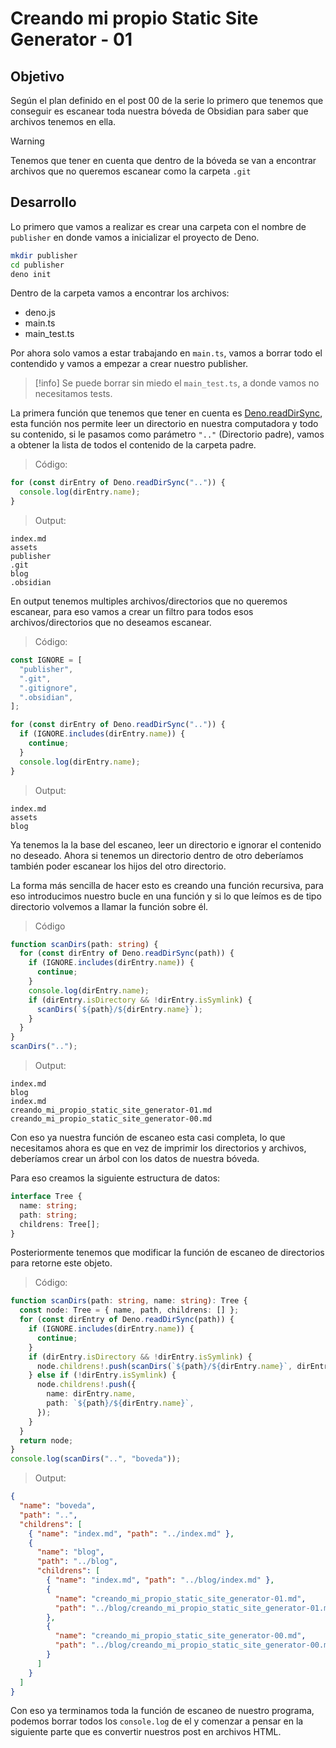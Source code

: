 # Creando mi propio Static Site Generator - 01

## Objetivo

Según el plan definido en el post 00 de la serie lo primero que tenemos que conseguir es escanear toda nuestra bóveda de Obsidian para saber que archivos tenemos en ella.

> [!warning]
> Tenemos que tener en cuenta que dentro de la bóveda se van a
> encontrar archivos que no queremos escanear como la carpeta `.git`

## Desarrollo

Lo primero que vamos a realizar es crear una carpeta con el nombre de `publisher` en donde vamos a inicializar el proyecto de Deno.

```bash
mkdir publisher
cd publisher
deno init
```

Dentro de la carpeta vamos a encontrar los archivos:

- deno.js
- main.ts
- main_test.ts

Por ahora solo vamos a estar trabajando en `main.ts`, vamos a borrar todo el contendido y vamos a empezar a crear nuestro publisher.

> [!info]
> Se puede borrar sin miedo el `main_test.ts`, a donde vamos no
> necesitamos tests.

La primera función que tenemos que tener en cuenta es [Deno.readDirSync](https://docs.deno.com/api/deno/~/Deno.readDirSync), esta función nos permite leer un directorio en nuestra computadora y todo su contenido, si le pasamos como parámetro `".."` (Directorio padre), vamos a obtener la lista de todos el contenido de la carpeta padre.

> Código:

```ts
for (const dirEntry of Deno.readDirSync("..")) {
  console.log(dirEntry.name);
}
```

> Output:

```
index.md
assets
publisher
.git
blog
.obsidian
```

En output tenemos multiples archivos/directorios que no queremos escanear, para eso vamos a crear un filtro para todos esos archivos/directorios que no deseamos escanear.

> Código:

```ts
const IGNORE = [
  "publisher",
  ".git",
  ".gitignore",
  ".obsidian",
];

for (const dirEntry of Deno.readDirSync("..")) {
  if (IGNORE.includes(dirEntry.name)) {
    continue;
  }
  console.log(dirEntry.name);
}
```

> Output:

```
index.md
assets
blog
```

Ya tenemos la la base del escaneo, leer un directorio e ignorar el contenido no deseado. Ahora si tenemos un directorio dentro de otro deberíamos también poder escanear los hijos del otro directorio.

La forma más sencilla de hacer esto es creando una función recursiva, para eso introducimos nuestro bucle en una función y si lo que leímos es de tipo directorio volvemos a llamar la función sobre él.

> Código

```ts
function scanDirs(path: string) {
  for (const dirEntry of Deno.readDirSync(path)) {
    if (IGNORE.includes(dirEntry.name)) {
      continue;
    }
    console.log(dirEntry.name);
    if (dirEntry.isDirectory && !dirEntry.isSymlink) {
      scanDirs(`${path}/${dirEntry.name}`);
    }
  }
}
scanDirs("..");
```

> Output:

```
index.md
blog
index.md
creando_mi_propio_static_site_generator-01.md
creando_mi_propio_static_site_generator-00.md
```

Con eso ya nuestra función de escaneo esta casi completa, lo que necesitamos ahora es que en vez de imprimir los directorios y archivos, deberíamos crear un árbol con los datos de nuestra bóveda.

Para eso creamos la siguiente estructura de datos:

```ts
interface Tree {
  name: string;
  path: string;
  childrens: Tree[];
}
```

Posteriormente tenemos que modificar la función de escaneo de directorios para retorne este objeto.

> Código:

```ts
function scanDirs(path: string, name: string): Tree {
  const node: Tree = { name, path, childrens: [] };
  for (const dirEntry of Deno.readDirSync(path)) {
    if (IGNORE.includes(dirEntry.name)) {
      continue;
    }
    if (dirEntry.isDirectory && !dirEntry.isSymlink) {
      node.childrens!.push(scanDirs(`${path}/${dirEntry.name}`, dirEntry.name));
    } else if (!dirEntry.isSymlink) {
      node.childrens!.push({
        name: dirEntry.name,
        path: `${path}/${dirEntry.name}`,
      });
    }
  }
  return node;
}
console.log(scanDirs("..", "boveda"));
```

> Output:

```json
{
  "name": "boveda",
  "path": "..",
  "childrens": [
    { "name": "index.md", "path": "../index.md" },
    {
      "name": "blog",
      "path": "../blog",
      "childrens": [
        { "name": "index.md", "path": "../blog/index.md" },
        {
          "name": "creando_mi_propio_static_site_generator-01.md",
          "path": "../blog/creando_mi_propio_static_site_generator-01.md"
        },
        {
          "name": "creando_mi_propio_static_site_generator-00.md",
          "path": "../blog/creando_mi_propio_static_site_generator-00.md"
        }
      ]
    }
  ]
}
```

Con eso ya terminamos toda la función de escaneo de nuestro programa, podemos borrar todos los `console.log` de el y comenzar a pensar en la siguiente parte que es convertir nuestros post en archivos HTML.
